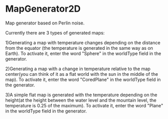 # MapGenerator2D
Map generator based on Perlin noise.

Currently there are 3 types of generated maps:

1)Generating a map with temperature changes depending on the distance from the equator (the temperature is generated in the same way as on Earth).
To activate it, enter the word "Sphere" in the worldType field in the generator.

2)Generating a map with a change in temperature relative to the map center(you can think of it as a flat world with the sun in the middle of the map).
To activate it, enter the word "CoredPlane" in the worldType field in the generator.

3)A simple flat map is generated with the temperature depending on the height(at the height between the water level and the mountain level, the temperature is 0.25 of the maximum).
To activate it, enter the word "Plane" in the worldType field in the generator.

